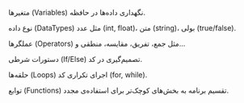 متغیرها (Variables)
نگهداری داده‌ها در حافظه.

نوع داده (DataTypes)
مثل عدد (int, float)، متن (string)، بولی (true/false).

عملگرها (Operators)
مثل جمع، تفریق، مقایسه، منطقی و...

دستورات شرطی (If/Else)
تصمیم‌گیری در کد.

حلقه‌ها (Loops)
اجرای تکراری کد (for, while).

توابع (Functions)
تقسیم برنامه به بخش‌های کوچک‌تر برای استفاده‌ی مجدد.
